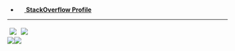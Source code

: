 - <a target="_blank" href="https://pt.stackoverflow.com/users/70554/13dev"><img src="https://upload.wikimedia.org/wikipedia/commons/thumb/e/ef/Stack_Overflow_icon.svg/768px-Stack_Overflow_icon.svg.png" width="15"/> **StackOverflow Profile**</a>

---
<div align="center">
  <div style="display: flex;">
    <img src="https://img.shields.io/badge/-%20?style=flat-square&logo=c%2B%2B&logoColor=white&color=00549e" style="margin:5px"/>
    <img src="https://img.shields.io/badge/-%20?style=flat-square&logo=html5&logoColor=white&color=e54c21" style="margin:5px"/>
  </div>
  <div style="display: flex; align-items: flex-start;">
    <img src="https://github-readme-stats.vercel.app/api?username=13dev&show_icons=true&include_all_commits=true&line_height=20&hide_border=true&theme=graywhite"/>
    <img src="https://github-readme-stats.vercel.app/api/top-langs/?username=13dev&layout=compact&theme=graywhite&hide_border=true" />
  </div>
</div>
